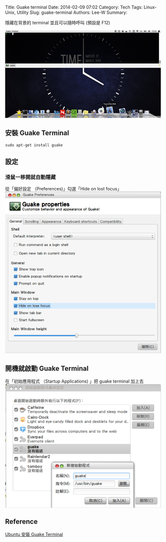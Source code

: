 Title: Guake terminal
Date: 2014-02-09 07:02
Category: Tech
Tags: Linux-Unix, Utility
Slug: guake-terminal
Authors: Lee-W
Summary:

隱藏在背景的 terminal
並且可以隨時呼叫 (預設是 F12)

<!--more-->

![1_guake](/images/posts-image/2014-02-09-guake-terminal/0L95Qtg.png)

## 安裝 Guake Terminal

```shell
sudo apt-get install guake
```

## 設定

### 滑鼠一移開就自動隱藏
從「偏好設定 （Preferences)」勾選「Hide on lost focus」
![2_hide on focus](/images/posts-image/2014-02-09-guake-terminal/Ibp8MX0.png)

## 開機就啟動 Guake Terminal

在「初始應用程式 （Startup Applications) 」把 guake terminal 加上去
![3_guake start up](/images/posts-image/2014-02-09-guake-terminal/sYQ6Klw.png)

## Reference

[Ubuntu 安裝 Guake Terminal](http://www.arthurtoday.com/2012/08/ubuntu-install-guake-terminal.html#.UvcpWx9KiXo)
